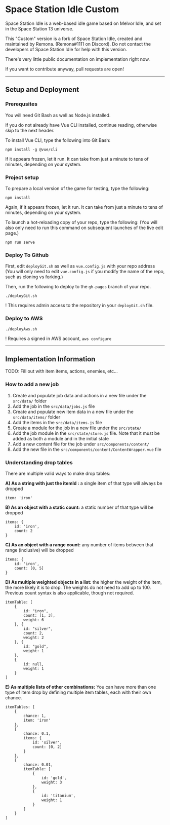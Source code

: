 # Space Station Idle Custom

Space Station Idle is a web-based idle game based on Melvor Idle, and set in the Space Station 13 universe.

This "Custom" version is a fork of Space Station Idle, created and maintained by Remona. (Remona#1111 on Discord). Do not contact the developers of Space Station Idle for help with this version.

There's very little public documentation on implementation right now.

If you want to contribute anyway, pull requests are open!

___

## Setup and Deployment

### Prerequsites

You will need Git Bash as well as Node.js installed.

If you do not already have Vue CLI installed, continue reading, otherwise skip to the next header.

To install Vue CLI, type the following into Git Bash:

```
npm install -g @vue/cli
```

If it appears frozen, let it run. It can take from just a minute to tens of minutes, depending on your system.


### Project setup

To prepare a local version of the game for testing, type the following:

```
npm install
```

Again, if it appears frozen, let it run. It can take from just a minute to tens of minutes, depending on your system.

To launch a hot-reloading copy of your repo, type the following: (You will also only need to run this command on subsequent launches of the live edit page.)

```
npm run serve
```

### Deploy To Github

First, edit `deployGit.sh` as well as `vue.config.js` with your repo address (You will only need to edit `vue.config.js` if you modify the name of the repo, such as cloning vs forking.)

Then, run the following to deploy to the `gh-pages` branch of your repo.

```
./deployGit.sh
```
! This requires admin access to the repository in your `deployGit.sh` file.

### Deploy to AWS
```
./deployAws.sh
```
! Requires a signed in AWS account, `aws configure`

___

## Implementation Information

TODO: Fill out with item items, actions, enemies, etc...

### How to add a new job
1. Create and populate job data and actions in a new file under the `src/data/` folder
2. Add the job in the `src/data/jobs.js` file
3. Create and populate new item data in a new file under the `src/data/items/` folder
4. Add the items in the `src/data/items.js` file
5. Create a module for the job in a new file under the `src/state/`
6. Add the job module in the `src/state/store.js` file. Note that it must be added as both a module and in the initial state
7. Add a new content file for the job under `src/components/content/`
8. Add the new file in the `src/components/content/ContentWrapper.vue` file

### Understanding drop tables
There are multiple valid ways to make drop tables:

**A) As a string with just the itemId :** a single item of that type will always be dropped
```
item: 'iron'
```

**B) As an object with a static count:** a static number of that type will be dropped 
```
items: {
	id: 'iron',
	count: 2
}
```

**C) As an object with a range count:** any number of items between that range (inclusive) will be dropped
```
items: {
	id: 'iron',
	count: [0, 5]
}
```
**D) As multiple weighted objects in a list:** the higher the weight of the item, the more likely it is to drop. The weights do not need to add up to 100. Previous count syntax is also applicable, though not required. 
```
itemTable: [
	{
		id: "iron",
		count: [1, 3],
		weight: 6
	}, {
		id: "silver",
		count: 2,
		weight: 2
	}, {
		id: "gold",
		weight: 1
	},
	{
		id: null,
		weight: 1
	}
]
```

**E) As multiple lists of other combinations:** You can have more than one type of item drop by defining multiple item tables, each with their own chance.
```
itemTables: [
	{
		chance: 1,
		item: 'iron'
	},
	{
		chance: 0.1,
		items: {
			id: 'silver',
			count: [0, 2]
		}
	},
	{
		chance: 0.01,
		itemTable: [
			{
				id: 'gold',
				weight: 3
			},
			{
				id: 'titanium',
				weight: 1
			}
		]
	}
]
```
